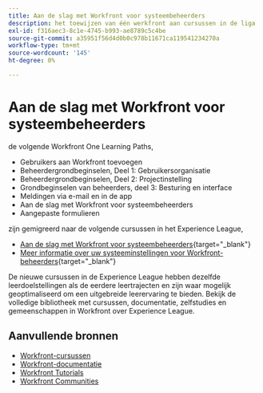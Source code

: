 ```yaml
---
title: Aan de slag met Workfront voor systeembeheerders
description: het toewijzen van één werkfront aan cursussen in de liga
exl-id: f316aec3-8c1e-4745-b993-ae8789c5c4be
source-git-commit: a35951f56d4d0b0c978b11671ca119541234270a
workflow-type: tm+mt
source-wordcount: '145'
ht-degree: 0%

---
```


# Aan de slag met Workfront voor systeembeheerders

de volgende Workfront One Learning Paths,

* Gebruikers aan Workfront toevoegen
* Beheerdergrondbeginselen, Deel 1: Gebruikersorganisatie
* Beheerdergrondbeginselen, Deel 2: Projectinstelling
* Grondbeginselen van beheerders, deel 3: Besturing en interface
* Meldingen via e-mail en in de app
* Aan de slag met Workfront voor systeembeheerders
* Aangepaste formulieren

zijn gemigreerd naar de volgende cursussen in het Experience League,

* [Aan de slag met Workfront voor systeembeheerders](https://experienceleague.adobe.com/?recommended=Workfront-A-1-2022.1.admin){target="_blank"}
* [Meer informatie over uw systeeminstellingen voor Workfront-beheerders](https://experienceleague.adobe.com/?recommended=Workfront-A-1-2022.2.admin){target="_blank"}

De nieuwe cursussen in de Experience League hebben dezelfde leerdoelstellingen als de eerdere leertrajecten en zijn waar mogelijk geoptimaliseerd om een uitgebreide leerervaring te bieden.  Bekijk de volledige bibliotheek met cursussen, documentatie, zelfstudies en gemeenschappen in Workfront over Experience League.

## Aanvullende bronnen

* [Workfront-cursussen](https://experienceleague.adobe.com/?lang=en&amp;Solution=Workfront#courses)
* [Workfront-documentatie](https://experienceleague.adobe.com/docs/workfront.html)
* [Workfront Tutorials](https://experienceleague.adobe.com/docs/workfront-learn/tutorials-workfront/home.html)
* [Workfront Communities](https://experienceleaguecommunities.adobe.com/t5/workfront/ct-p/workfront)
